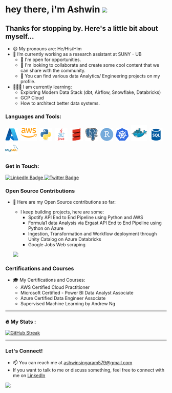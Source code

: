 <h1>
  hey there, i'm Ashwin
  <img src="https://media.giphy.com/media/hvRJCLFzcasrR4ia7z/giphy.gif" width="30px"/>
</h1>

## Thanks for stopping by. Here's a little bit about myself...

- 😄 My pronouns are: He/His/Him
- 🔭 I’m currently working as a research assistant at SUNY - UB
  - 👯 I'm open for opportunities.
  - 💬 I'm looking to collaborate and create some cool content that we can share with the community.
  - 🤘 You can find various data Analytics/ Engineering projects on my profile.
- 🧑🏻‍🏫 I am currently learning:
  - Exploring Modern Data Stack (dbt, Airflow, Snowflake, Databricks)
  - GCP Cloud
  - How to architect better data systems.
  
### Languages and Tools:
<div>
  <img src="https://github.com/devicons/devicon/blob/master/icons/azure/azure-original.svg" , src="https://github.com/devicons/devicon/blob/master/icons/azure/azure-original.svg" width="40" height"40"/>&nbsp;
    <img src="https://github.com/devicons/devicon/blob/master/icons/amazonwebservices/amazonwebservices-plain-wordmark.svg" title="AWS" alt="AWS" width="50" height="50"/>&nbsp;
  <img src="https://github.com/devicons/devicon/blob/master/icons/python/python-original.svg" title="Python" alt="Python" width="40" height="40"/>&nbsp;
  <img src="https://github.com/devicons/devicon/blob/master/icons/java/java-original-wordmark.svg" title="Java" alt="Java" width="40" height="40"/>&nbsp;
  <img src="https://github.com/devicons/devicon/blob/master/icons/scala/scala-original.svg" title="Scala" alt="Scala" width="40" height="40"/>&nbsp;
  <img src="https://github.com/devicons/devicon/blob/master/icons/postgresql/postgresql-original.svg" title="PostGres" alt="PostGres " width="40" height="40"/>&nbsp;
  <img src="https://github.com/devicons/devicon/blob/master/icons/rstudio/rstudio-original.svg" title="RStudio" alt="RStudio" width="40" height="40"/>&nbsp;
  <img src="https://github.com/devicons/devicon/blob/master/icons/kubernetes/kubernetes-original.svg" title="Kubernetes" alt="Kubernetes" width="40" height="40"/>&nbsp;
  <img src="https://github.com/devicons/devicon/blob/master/icons/docker/docker-original.svg" title="Docker"  alt="Docker" width="50" height="50"/>&nbsp;
  <img src="https://github.com/devicons/devicon/blob/master/icons/azuresqldatabase/azuresqldatabase-plain.svg" title="SQLDatabase" **alt="SQLDatabase" width="40" height="40"/>
  <img src="https://github.com/devicons/devicon/blob/master/icons/mysql/mysql-original-wordmark.svg" title="MySQL"  alt="MySQL" width="40" height="40"/>&nbsp;  
</div>

### Get in Touch:
<div id="badges">
  <a href="https://www.linkedin.com/in/ashwinsingaram579/">
    <img src="https://img.shields.io/badge/LinkedIn-blue?style=for-the-badge&logo=linkedin&logoColor=white" alt="LinkedIn Badge"/>
  </a>
  <a href="https://www.linkedin.com/in/ashwinsingaram579/">
    <img src="https://img.shields.io/badge/Twitter-blue?style=for-the-badge&logo=twitter&logoColor=white" alt="Twitter Badge"/>
  </a>
</div>

### Open Source Contributions

- 🤘 Here are my Open Source contributions so far:
  - I keep building projects, here are some:
    - Spotify API End to End Pipeline using Python and AWS
    - Formula1 data Analysis via Ergast API End to End Pipeline using Python on Azure
    - Ingestion, Transformation and Workflow deployment through Unity Catalog on Azure Databricks
    - Google Jobs Web scraping
   
  ![](https://github.com/ashwin975/ashwin975/blob/main/popeye.giphy.gif)

### Certifications and Courses

- 🎓 My Certifications and Courses:
  - AWS Certified Cloud Practitioner
  - Microsoft Certified - Power BI Data Analyst Associate
  - Azure Certified Data Engineer Associate
  - Supervised Machine Learning by Andrew Ng
 
---
### :fire: My Stats :

[![GitHub Streak](http://github-readme-streak-stats.herokuapp.com?user=ashwin975&theme=dark&background=000000)](https://git.io/streak-stats)

---

### Let's Connect!
- 📫 You can reach me at ashwinsingaram579@gmail.com
- If you want to talk to me or discuss something, feel free to connect with me on [LinkedIn](https://www.linkedin.com/in/ashwinsingaram579/)

![](https://komarev.com/ghpvc/?username=your-github-username&color=brightgreen&style=flat-square&label=Visitors)
